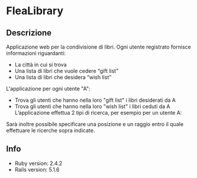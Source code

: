 # FleaLibrary
## Descrizione
Applicazione web per la condivisione di libri. Ogni utente registrato fornisce informazioni riguardanti:
- La città in cui si trova
- Una lista di libri che vuole cedere “gift list”
- Una lista di libri che desidera “wish list”

L'applicazione per ogni utente "A":
- Trova gli utenti che hanno nella loro "gift list" i libri desiderati da A
- Trova gli utenti che hanno nella loro "wish list" i libri ceduti da A
L’applicazione effettua 2 tipi di ricerca, per esempio per un utente A:

Sarà inoltre possibile specificare una posizione e un raggio entro il quale effettuare le ricerche sopra indicate.

## Info

* Ruby version:     2.4.2
* Rails version:    5.1.6 

